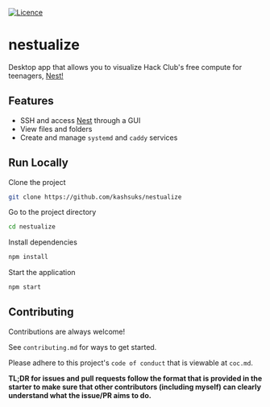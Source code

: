 [![Licence](https://img.shields.io/github/license/Ileriayo/markdown-badges?style=for-the-badge)](./LICENSE)

# nestualize

Desktop app that allows you to visualize Hack Club's free compute for teenagers, [Nest!](https://hackclub.app/)


## Features

- SSH and access [Nest](https://hackclub.app) through a GUI
- View files and folders
- Create and manage `systemd` and `caddy` services
## Run Locally

Clone the project

```bash
git clone https://github.com/kashsuks/nestualize
```

Go to the project directory

```bash
cd nestualize
```

Install dependencies

```bash
npm install
```

Start the application

```bash
npm start
```
## Contributing

Contributions are always welcome!

See `contributing.md` for ways to get started.

Please adhere to this project's `code of conduct` that is viewable at `coc.md`.

**TL;DR for issues and pull requests follow the format that is provided in the starter to make sure that other contributors (including myself) can clearly understand what the issue/PR aims to do.**